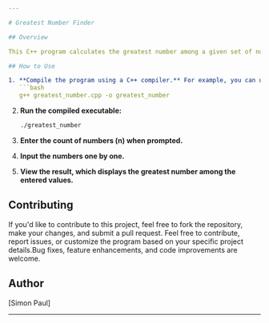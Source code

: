 ```yaml
---

# Greatest Number Finder

## Overview

This C++ program calculates the greatest number among a given set of numbers. It takes 'n' numbers as input and determines the maximum value.

## How to Use

1. **Compile the program using a C++ compiler.** For example, you can use g++:
   ```bash
   g++ greatest_number.cpp -o greatest_number
   ```

2. **Run the compiled executable:**
   ```bash
   ./greatest_number
   ```

3. **Enter the count of numbers (n) when prompted.**
   
4. **Input the numbers one by one.**

5. **View the result, which displays the greatest number among the entered values.**

## Contributing

If you'd like to contribute to this project, feel free to fork the repository, make your changes, and submit a pull request. Feel free to contribute, report issues, or customize the program based on your specific project details.Bug fixes, feature enhancements, and code improvements are welcome.
## Author

[Simon Paul]


---
```

